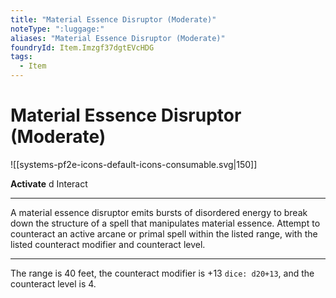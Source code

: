 ```yaml
---
title: "Material Essence Disruptor (Moderate)"
noteType: ":luggage:"
aliases: "Material Essence Disruptor (Moderate)"
foundryId: Item.Imzgf37dgtEVcHDG
tags:
  - Item
---
```


# Material Essence Disruptor (Moderate)
![[systems-pf2e-icons-default-icons-consumable.svg|150]]

**Activate** d Interact

* * *

A material essence disruptor emits bursts of disordered energy to break down the structure of a spell that manipulates material essence. Attempt to counteract an active arcane or primal spell within the listed range, with the listed counteract modifier and counteract level.

* * *

The range is 40 feet, the counteract modifier is +13 `dice: d20+13`, and the counteract level is 4.
